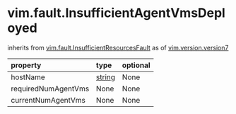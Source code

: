 vim.fault.InsufficientAgentVmsDeployed
======================================
inherits from [vim.fault.InsufficientResourcesFault](docs/vim.fault.InsufficientResourcesFault.md)
as of [vim.version.version7](docs/vim.version.md)

| property | type | optional |
|:---------|:-----|:---------|
| hostName | [string](string.md "string") | None |
| requiredNumAgentVms | None | None |
| currentNumAgentVms | None | None |
